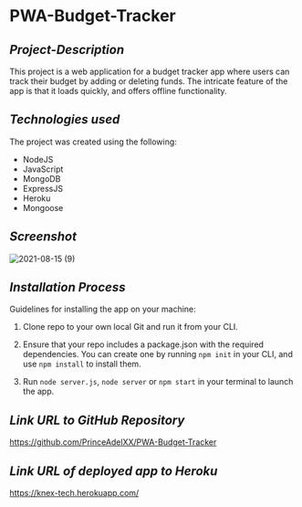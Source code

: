 # PWA-Budget-Tracker


## **_Project-Description_**

This project is a web application for a budget tracker app where users can track their budget by adding or deleting funds. The intricate feature of the app is that it loads quickly, and offers offline functionality.

## **_Technologies used_**
The project was created using the following:

* NodeJS
* JavaScript
* MongoDB
* ExpressJS
* Heroku
* Mongoose

## **_Screenshot_**

![2021-08-15 (9)](https://user-images.githubusercontent.com/34521827/129727427-ffdc6dc2-36c5-4505-a1b3-49ee6c72fbe6.png)



## **_Installation Process_**
Guidelines for installing the app on your machine: 

1. Clone  repo to your own local Git and run it from your CLI.

2. Ensure that your repo includes a package.json with the required dependencies. You can create one by running ```npm init``` in your CLI, and use ```npm install``` to install them.

3. Run ```node server.js```, ```node server``` or ```npm start``` in your terminal to launch the app.


## **_Link URL to GitHub Repository_**
https://github.com/PrinceAdelXX/PWA-Budget-Tracker

## **_Link URL of deployed app to Heroku_**
https://knex-tech.herokuapp.com/
